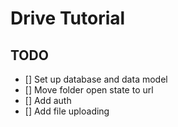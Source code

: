 # Drive Tutorial

## TODO
- [] Set up database and data model
- [] Move folder open state to url
- [] Add auth
- [] Add file uploading
